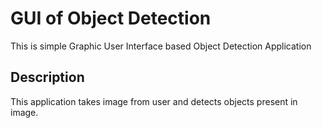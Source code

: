 # GUI of Object Detection
This is simple Graphic User Interface based Object Detection Application

## Description
This application takes image from user and detects objects present in image.
